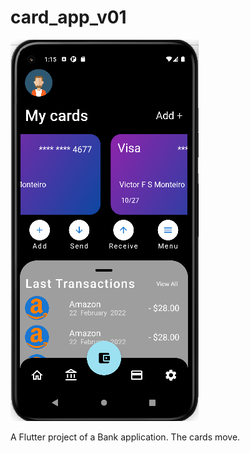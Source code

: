 # card_app_v01
![](assets/images/Captura%20de%20tela%20de%202022-10-18%2001-15-59.png)

A  Flutter project of a Bank application.
The cards move.




